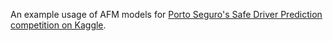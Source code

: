 An example usage of AFM models for [Porto Seguro's Safe Driver Prediction competition on Kaggle](https://www.kaggle.com/c/porto-seguro-safe-driver-prediction).
